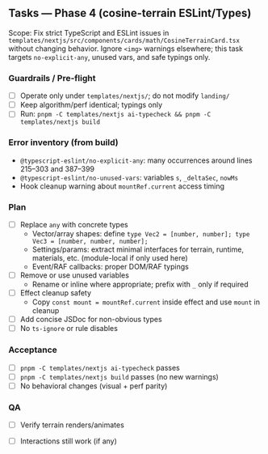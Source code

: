 ## Tasks — Phase 4 (cosine-terrain ESLint/Types)

Scope: Fix strict TypeScript and ESLint issues in `templates/nextjs/src/components/cards/math/CosineTerrainCard.tsx` without changing behavior. Ignore `<img>` warnings elsewhere; this task targets `no-explicit-any`, unused vars, and safe typings only.

### Guardrails / Pre-flight
- [ ] Operate only under `templates/nextjs/`; do not modify `landing/`
- [ ] Keep algorithm/perf identical; typings only
- [ ] Run: `pnpm -C templates/nextjs ai-typecheck && pnpm -C templates/nextjs build`

### Error inventory (from build)
- `@typescript-eslint/no-explicit-any`: many occurrences around lines 215–303 and 387–399
- `@typescript-eslint/no-unused-vars`: variables `s`, `_deltaSec`, `nowMs`
- Hook cleanup warning about `mountRef.current` access timing

### Plan
- [ ] Replace `any` with concrete types
  - Vector/array shapes: define `type Vec2 = [number, number]; type Vec3 = [number, number, number];`
  - Settings/params: extract minimal interfaces for terrain, runtime, materials, etc. (module-local if only used here)
  - Event/RAF callbacks: proper DOM/RAF typings
- [ ] Remove or use unused variables
  - Rename or inline where appropriate; prefix with `_` only if required
- [ ] Effect cleanup safety
  - Copy `const mount = mountRef.current` inside effect and use `mount` in cleanup
- [ ] Add concise JSDoc for non-obvious types
- [ ] No `ts-ignore` or rule disables

### Acceptance
- [ ] `pnpm -C templates/nextjs ai-typecheck` passes
- [ ] `pnpm -C templates/nextjs build` passes (no new warnings)
- [ ] No behavioral changes (visual + perf parity)

### QA
- [ ] Verify terrain renders/animates
- [ ] Interactions still work (if any)


